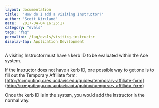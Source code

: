 ```yaml
---
layout: documentation
title:  "How do I add a visiting Instructor?"
author: "Scott Kirkland"
date:   2017-04-04 16:25:17
category: "evals"
tags: "faq"
permalink: /faq/evals/visiting-instructor
display-tag: Application Development
---
```


A visiting Instructor must have a kerb ID to be evaluated within the Ace system.

If the Instructor does not have a kerb ID, one possible way to get one is to fill out the Temporary Affiliate form:
[http://computing.caes.ucdavis.edu/guides/temporary-affiliate-form](http://computing.caes.ucdavis.edu/guides/temporary-affiliate-form)

Once the kerb ID is in the system, you would add the Instructor in the normal way.
